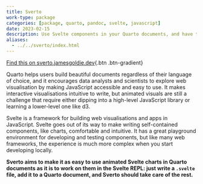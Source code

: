 ```yaml
---
title: Sverto
work-type: package
categories: [package, quarto, pandoc, svelte, javascript]
date: 2023-02-15
description: Use Svelte components in your Quarto documents, and have them seamlessly react to Observable JS, making it quick and easy to build bespoke visuals that animate in response to user inputs or other changing data in your document.
aliases:
  - ../../sverto/index.html
---
```


[Find this on sverto.jamesgoldie.dev](https://sverto.jamesgoldie.dev){.btn .btn-gradient}

Quarto helps users build beautiful documents regardless of their language of choice, and it encourages data analysts and scientists to explore web visualisation by making JavaScript accessible and easy to use. It makes interactive visualisations intuitive to write, but animated visuals are still a challenge that require either dipping into a high-level JavaScript library or learning a lower-level one like d3.

Svelte is a framework for building web visualisations and apps in JavaScript. Svelte goes out of its way to make writing self-contained components, like charts, comfortable and intuitive. It has a great playground environment for developing and testing components, but like many web frameworks, the experience is much more complex when you start developing locally.

**Sverto aims to make it as easy to use animated Svelte charts in Quarto documents as it is to work on them in the Svelte REPL: just write a `.svelte` file, add it to a Quarto document, and Sverto should take care of the rest.**

